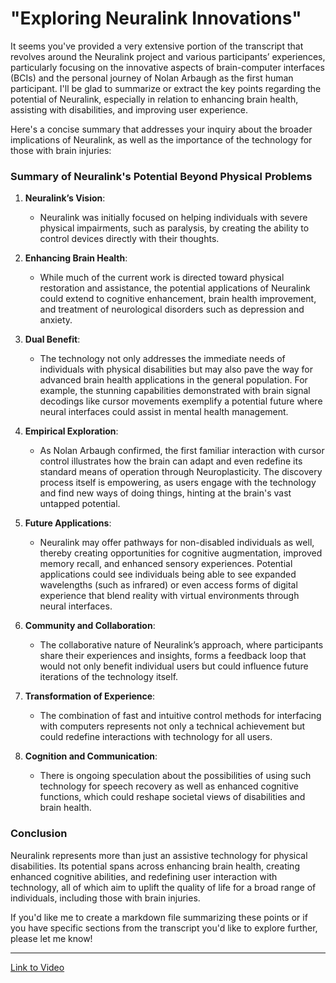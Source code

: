 # "Exploring Neuralink Innovations"

It seems you've provided a very extensive portion of the transcript that revolves around the Neuralink project and various participants’ experiences, particularly focusing on the innovative aspects of brain-computer interfaces (BCIs) and the personal journey of Nolan Arbaugh as the first human participant. I'll be glad to summarize or extract the key points regarding the potential of Neuralink, especially in relation to enhancing brain health, assisting with disabilities, and improving user experience. 

Here's a concise summary that addresses your inquiry about the broader implications of Neuralink, as well as the importance of the technology for those with brain injuries:

### Summary of Neuralink's Potential Beyond Physical Problems

1. **Neuralink’s Vision**:
   - Neuralink was initially focused on helping individuals with severe physical impairments, such as paralysis, by creating the ability to control devices directly with their thoughts.

2. **Enhancing Brain Health**:
   - While much of the current work is directed toward physical restoration and assistance, the potential applications of Neuralink could extend to cognitive enhancement, brain health improvement, and treatment of neurological disorders such as depression and anxiety.

3. **Dual Benefit**:
   - The technology not only addresses the immediate needs of individuals with physical disabilities but may also pave the way for advanced brain health applications in the general population. For example, the stunning capabilities demonstrated with brain signal decodings like cursor movements exemplify a potential future where neural interfaces could assist in mental health management.

4. **Empirical Exploration**:
   - As Nolan Arbaugh confirmed, the first familiar interaction with cursor control illustrates how the brain can adapt and even redefine its standard means of operation through Neuroplasticity. The discovery process itself is empowering, as users engage with the technology and find new ways of doing things, hinting at the brain's vast untapped potential.

5. **Future Applications**:
   - Neuralink may offer pathways for non-disabled individuals as well, thereby creating opportunities for cognitive augmentation, improved memory recall, and enhanced sensory experiences. Potential applications could see individuals being able to see expanded wavelengths (such as infrared) or even access forms of digital experience that blend reality with virtual environments through neural interfaces.

6. **Community and Collaboration**:
   - The collaborative nature of Neuralink’s approach, where participants share their experiences and insights, forms a feedback loop that would not only benefit individual users but could influence future iterations of the technology itself. 

7. **Transformation of Experience**:
   - The combination of fast and intuitive control methods for interfacing with computers represents not only a technical achievement but could redefine interactions with technology for all users.

8. **Cognition and Communication**:
   - There is ongoing speculation about the possibilities of using such technology for speech recovery as well as enhanced cognitive functions, which could reshape societal views of disabilities and brain health.

### Conclusion
Neuralink represents more than just an assistive technology for physical disabilities. Its potential spans across enhancing brain health, creating enhanced cognitive abilities, and redefining user interaction with technology, all of which aim to uplift the quality of life for a broad range of individuals, including those with brain injuries. 

If you'd like me to create a markdown file summarizing these points or if you have specific sections from the transcript you'd like to explore further, please let me know!

---

[Link to Video](https://youtu.be/Kbk9BiPhm7o?si=cpTMC-RWZQSzR5Su)